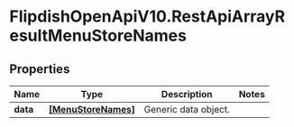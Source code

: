 # FlipdishOpenApiV10.RestApiArrayResultMenuStoreNames

## Properties
Name | Type | Description | Notes
------------ | ------------- | ------------- | -------------
**data** | [**[MenuStoreNames]**](MenuStoreNames.md) | Generic data object. | 


